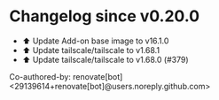 # Changelog since v0.20.0
- ⬆️ Update Add-on base image to v16.1.0 
- ⬆️ Update tailscale/tailscale to v1.68.1 
- ⬆️ Update tailscale/tailscale to v1.68.0 (#379)

Co-authored-by: renovate[bot] <29139614+renovate[bot]@users.noreply.github.com> 
